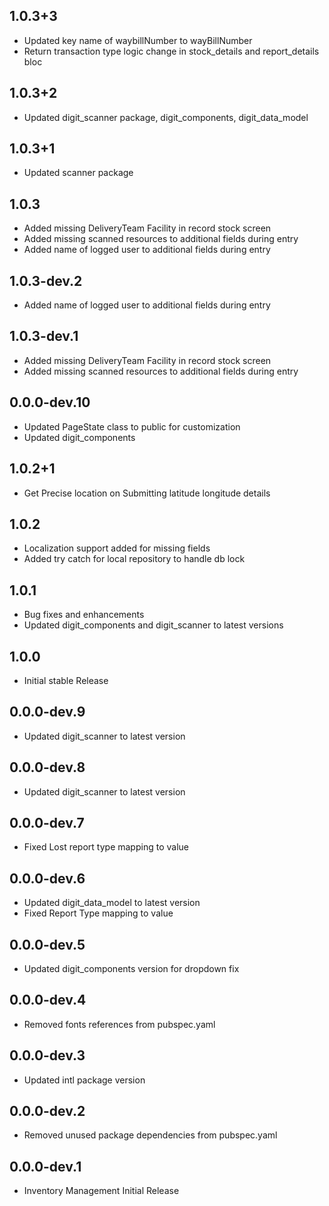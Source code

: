## 1.0.3+3

* Updated key name of waybillNumber to wayBillNumber
* Return transaction type logic change in stock_details and report_details bloc

## 1.0.3+2

* Updated digit_scanner package, digit_components, digit_data_model

## 1.0.3+1

* Updated scanner package

## 1.0.3

* Added missing DeliveryTeam Facility in record stock screen
* Added missing scanned resources to additional fields during entry
* Added name of logged user to additional fields during entry

## 1.0.3-dev.2

* Added name of logged user to additional fields during entry

## 1.0.3-dev.1

* Added missing DeliveryTeam Facility in record stock screen
* Added missing scanned resources to additional fields during entry

## 0.0.0-dev.10

* Updated PageState class to public for customization
* Updated digit_components

## 1.0.2+1

* Get Precise location on Submitting latitude longitude details

## 1.0.2

* Localization support added for missing fields
* Added try catch for local repository to handle db lock

## 1.0.1

* Bug fixes and enhancements
* Updated digit_components and digit_scanner to latest versions

## 1.0.0

* Initial stable Release

## 0.0.0-dev.9

* Updated digit_scanner to latest version

## 0.0.0-dev.8

* Updated digit_scanner to latest version

## 0.0.0-dev.7

* Fixed Lost report type mapping to value

## 0.0.0-dev.6

* Updated digit_data_model to latest version
* Fixed Report Type mapping to value

## 0.0.0-dev.5

* Updated digit_components version for dropdown fix

## 0.0.0-dev.4

* Removed fonts references from pubspec.yaml

## 0.0.0-dev.3

* Updated intl package version

## 0.0.0-dev.2

* Removed unused package dependencies from pubspec.yaml

## 0.0.0-dev.1

* Inventory Management Initial Release